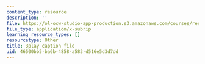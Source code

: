 ```yaml
---
content_type: resource
description: ''
file: https://ol-ocw-studio-app-production.s3.amazonaws.com/courses/res-18-005-highlights-of-calculus-spring-2010/46500bb5ba6b4858a583d516e5d3d7dd_cRsptYEK1G4.srt
file_type: application/x-subrip
learning_resource_types: []
resourcetype: Other
title: 3play caption file
uid: 46500bb5-ba6b-4858-a583-d516e5d3d7dd
---
```


